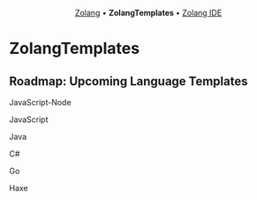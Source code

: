 <p align="center">
  <a href="https://github.com/Zolang/Zolang">Zolang</a> &bull;
  <b> ZolangTemplates </b> &bull;
  <a href="https://github.com/Zolang/ZolangIDE">Zolang IDE</a>
</p>

# ZolangTemplates

## Roadmap: Upcoming Language Templates

JavaScript-Node

JavaScript

Java

C#

Go

Haxe
